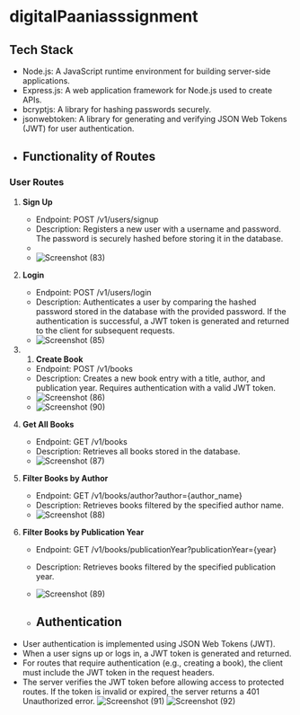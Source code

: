 # digitalPaaniasssignment
## Tech Stack

- Node.js: A JavaScript runtime environment for building server-side applications.
- Express.js: A web application framework for Node.js used to create APIs.
- bcryptjs: A library for hashing passwords securely.
- jsonwebtoken: A library for generating and verifying JSON Web Tokens (JWT) for user authentication.
- ## Functionality of Routes

### User Routes

1. **Sign Up**
   - Endpoint: POST /v1/users/signup
   - Description: Registers a new user with a username and password. The password is securely hashed before storing it in the database.
   - 
   - ![Screenshot (83)](https://github.com/Deepak9664/digitalPaaniasssignment/assets/110588982/6820ebbb-c45f-46a2-8ddd-1ad66f9c4b40)


2. **Login**
   - Endpoint: POST /v1/users/login
   - Description: Authenticates a user by comparing the hashed password stored in the database with the provided password. If the authentication is successful, a JWT token is generated and returned to the client for subsequent requests.
   - ![Screenshot (85)](https://github.com/Deepak9664/digitalPaaniasssignment/assets/110588982/ded4225a-ee42-447f-88a0-8b3b2fad3721)
  
3. 1. **Create Book**
   - Endpoint: POST /v1/books
   - Description: Creates a new book entry with a title, author, and publication year. Requires authentication with a valid JWT token.
   - ![Screenshot (86)](https://github.com/Deepak9664/digitalPaaniasssignment/assets/110588982/753b9576-2fd5-47f9-94b5-d22c519f72a8)
   - ![Screenshot (90)](https://github.com/Deepak9664/digitalPaaniasssignment/assets/110588982/7ae77182-5f72-4b37-9f2e-f889ceace1b6)



2. **Get All Books**
   - Endpoint: GET /v1/books
   - Description: Retrieves all books stored in the database.
   - ![Screenshot (87)](https://github.com/Deepak9664/digitalPaaniasssignment/assets/110588982/37912932-b029-4525-86fc-3911c54b709f)


3. **Filter Books by Author**
   - Endpoint: GET /v1/books/author?author={author_name}
   - Description: Retrieves books filtered by the specified author name.
   - ![Screenshot (88)](https://github.com/Deepak9664/digitalPaaniasssignment/assets/110588982/627c06fd-dfbb-4866-b30c-e267ac0fb05c)


4. **Filter Books by Publication Year**
   - Endpoint: GET /v1/books/publicationYear?publicationYear={year}
   - Description: Retrieves books filtered by the specified publication year.
   - ![Screenshot (89)](https://github.com/Deepak9664/digitalPaaniasssignment/assets/110588982/6d8e0b39-678d-4cf4-a38d-96e41d0f933f)
  
   - ## Authentication

- User authentication is implemented using JSON Web Tokens (JWT).
- When a user signs up or logs in, a JWT token is generated and returned.
- For routes that require authentication (e.g., creating a book), the client must include the JWT token in the request headers.
- The server verifies the JWT token before allowing access to protected routes. If the token is invalid or expired, the server returns a 401 Unauthorized error.
![Screenshot (91)](https://github.com/Deepak9664/digitalPaaniasssignment/assets/110588982/5a13ece0-09dd-4785-b5f8-a8b59445d274)
![Screenshot (92)](https://github.com/Deepak9664/digitalPaaniasssignment/assets/110588982/bbd6fd18-eaf8-4a47-a535-822908f5d131)




